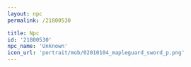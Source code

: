 ```yaml
---
layout: npc
permalink: /21800530

title: Npc
id: '21800530'
npc_name: 'Unknown'
icon_url: 'portrait/mob/02010104_mapleguard_sword_p.png'
---
```

